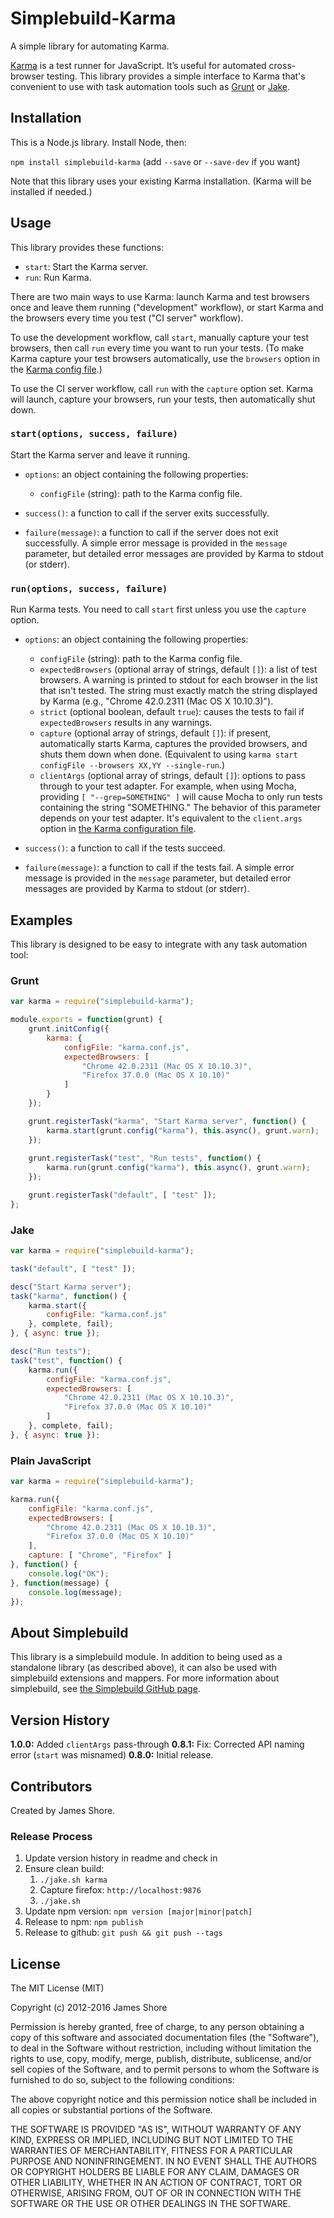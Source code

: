 # Simplebuild-Karma

A simple library for automating Karma.

[Karma](http://karma-runner.github.io) is a test runner for JavaScript. It’s useful for automated cross-browser testing. This library provides a simple interface to Karma that's convenient to use with task automation tools such as [Grunt](http://gruntjs.com/) or [Jake](https://github.com/mde/jake).


## Installation

This is a Node.js library. Install Node, then:

`npm install simplebuild-karma` (add `--save` or `--save-dev` if you want)

Note that this library uses your existing Karma installation. (Karma will be installed if needed.)


## Usage

This library provides these functions:

* `start`: Start the Karma server.
* `run`: Run Karma.

There are two main ways to use Karma: launch Karma and test browsers once and leave them running ("development" workflow), or start Karma and the browsers every time you test ("CI server" workflow).

To use the development workflow, call `start`, manually capture your test browsers, then call `run` every time you want to run your tests. (To make Karma capture your test browsers automatically, use the `browsers` option in the [Karma config file](http://karma-runner.github.io/0.13/config/browsers.html).)

To use the CI server workflow, call `run` with the `capture` option set. Karma will launch, capture your browsers, run your tests, then automatically shut down.


### `start(options, success, failure)`

Start the Karma server and leave it running.

* `options`: an object containing the following properties:
    * `configFile` (string): path to the Karma config file.

* `success()`: a function to call if the server exits successfully.

* `failure(message)`: a function to call if the server does not exit successfully. A simple error message is provided in the `message` parameter, but detailed error messages are provided by Karma to stdout (or stderr).


### `run(options, success, failure)`

Run Karma tests. You need to call `start` first unless you use the `capture` option. 

* `options`: an object containing the following properties:
    * `configFile` (string): path to the Karma config file.
    * `expectedBrowsers` (optional array of strings, default `[]`): a list of test browsers. A warning is printed to stdout for each browser in the list that isn't tested. The string must exactly match the string displayed by Karma (e.g., "Chrome 42.0.2311 (Mac OS X 10.10.3)").
    * `strict` (optional boolean, default `true`): causes the tests to fail if `expectedBrowsers` results in any warnings.
    * `capture` (optional array of strings, default `[]`): if present, automatically starts Karma, captures the provided browsers, and shuts them down when done. (Equivalent to using `karma start configFile --browsers XX,YY --single-run`.)
    * `clientArgs` (optional array of strings, default `[]`): options to pass through to your test adapter. For example, when using Mocha, providing `[ "--grep=SOMETHING" ]` will cause Mocha to only run tests containing the string "SOMETHING." The behavior of this parameter depends on your test adapter. It's equivalent to the `client.args` option in [the Karma configuration file](http://karma-runner.github.io/0.13/config/configuration-file.html).
    
* `success()`: a function to call if the tests succeed.

* `failure(message)`: a function to call if the tests fail. A simple error message is provided in the `message` parameter, but detailed error messages are provided by Karma to stdout (or stderr).


## Examples

This library is designed to be easy to integrate with any task automation tool:

### Grunt

```javascript
var karma = require("simplebuild-karma");

module.exports = function(grunt) {
    grunt.initConfig({
        karma: {
            configFile: "karma.conf.js",
            expectedBrowsers: [
                "Chrome 42.0.2311 (Mac OS X 10.10.3)",
                "Firefox 37.0.0 (Mac OS X 10.10)"
            ]
        }
    });

    grunt.registerTask("karma", "Start Karma server", function() {
        karma.start(grunt.config("karma"), this.async(), grunt.warn);
    });
    
    grunt.registerTask("test", "Run tests", function() {
        karma.run(grunt.config("karma"), this.async(), grunt.warn);
    });

    grunt.registerTask("default", [ "test" ]);
};
```

### Jake

```javascript
var karma = require("simplebuild-karma");

task("default", [ "test" ]);

desc("Start Karma server");
task("karma", function() {
    karma.start({
        configFile: "karma.conf.js"
    }, complete, fail);
}, { async: true });

desc("Run tests");
task("test", function() {
    karma.run({
        configFile: "karma.conf.js",
        expectedBrowsers: [
            "Chrome 42.0.2311 (Mac OS X 10.10.3)",
            "Firefox 37.0.0 (Mac OS X 10.10)"
        ]
    }, complete, fail);
}, { async: true });
```

### Plain JavaScript

```javascript
var karma = require("simplebuild-karma");

karma.run({
    configFile: "karma.conf.js",
    expectedBrowsers: [
        "Chrome 42.0.2311 (Mac OS X 10.10.3)",
        "Firefox 37.0.0 (Mac OS X 10.10)"
    ],
    capture: [ "Chrome", "Firefox" ]
}, function() {
    console.log("OK");
}, function(message) {
    console.log(message);
});
```

## About Simplebuild

This library is a simplebuild module. In addition to being used as a standalone library (as described above), it can also be used with simplebuild extensions and mappers. For more information about simplebuild, see [the Simplebuild GitHub page](https://github.com/jamesshore/simplebuild).


## Version History

__1.0.0:__ Added `clientArgs` pass-through
__0.8.1:__ Fix: Corrected API naming error (`start` was misnamed)
__0.8.0:__ Initial release.


## Contributors

Created by James Shore.

### Release Process

1. Update version history in readme and check in
2. Ensure clean build: 
    1. `./jake.sh karma`
    2. Capture firefox: `http://localhost:9876`
    3. `./jake.sh`
3. Update npm version: `npm version [major|minor|patch]`
4. Release to npm: `npm publish`
5. Release to github: `git push && git push --tags`


## License

The MIT License (MIT)

Copyright (c) 2012-2016 James Shore

Permission is hereby granted, free of charge, to any person obtaining a copy
of this software and associated documentation files (the "Software"), to deal
in the Software without restriction, including without limitation the rights
to use, copy, modify, merge, publish, distribute, sublicense, and/or sell
copies of the Software, and to permit persons to whom the Software is
furnished to do so, subject to the following conditions:

The above copyright notice and this permission notice shall be included in
all copies or substantial portions of the Software.

THE SOFTWARE IS PROVIDED "AS IS", WITHOUT WARRANTY OF ANY KIND, EXPRESS OR
IMPLIED, INCLUDING BUT NOT LIMITED TO THE WARRANTIES OF MERCHANTABILITY,
FITNESS FOR A PARTICULAR PURPOSE AND NONINFRINGEMENT. IN NO EVENT SHALL THE
AUTHORS OR COPYRIGHT HOLDERS BE LIABLE FOR ANY CLAIM, DAMAGES OR OTHER
LIABILITY, WHETHER IN AN ACTION OF CONTRACT, TORT OR OTHERWISE, ARISING FROM,
OUT OF OR IN CONNECTION WITH THE SOFTWARE OR THE USE OR OTHER DEALINGS IN
THE SOFTWARE.

